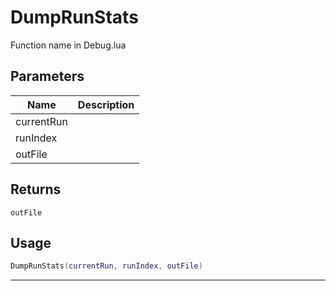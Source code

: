 # DumpRunStats

Function name in Debug.lua

## Parameters

| Name       | Description |
| ---------- | ----------- |
| currentRun |             |
| runIndex   |             |
| outFile    |             |

## Returns

`outFile`

## Usage

```lua
DumpRunStats(currentRun, runIndex, outFile)
```

---
